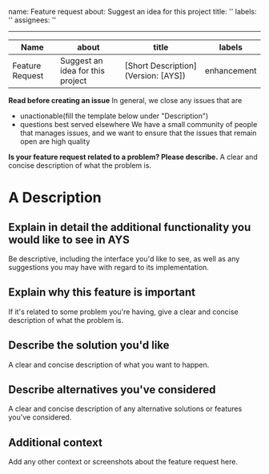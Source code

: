 name: Feature request
about: Suggest an idea for this project
title: ''
labels: ''
assignees: ''

---

| Name| about |title|labels|
| ------------- | ------------- |------------- |------------- |
| Feature Request  | Suggest an idea for this project  |[Short Description] (Version: [AYS]) |enhancement|

**Read before creating an issue**
In general, we close any issues that are
* unactionable(fill the template below under "Description")
* questions best served elsewhere
We have a small community of people that manages issues, and we want to ensure that the issues that remain open are high quality

**Is your feature request related to a problem? Please describe.**
A clear and concise description of what the problem is.

# A Description
## Explain in detail the additional functionality you would like to see in AYS
Be descriptive, including the interface you'd like to see, as well as any suggestions you may have with regard to its implementation.

## Explain why this feature is important
If it's related to some problem you're having, give a clear and concise description of what the problem is.

## Describe the solution you'd like
A clear and concise description of what you want to happen.

##  Describe alternatives you've considered
A clear and concise description of any alternative solutions or features you've considered.

## Additional context
Add any other context or screenshots about the feature request here.